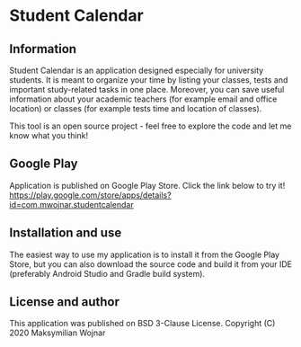 # Student Calendar

## Information

Student Calendar is an application designed especially for university students. It is meant to organize your time by listing your classes, tests and important study-related tasks in one place. Moreover, you can save useful information about your academic teachers (for example email and office location) or classes (for example tests time and location of classes).

This tool is an open source project - feel free to explore the code and let me know what you think!

## Google Play

Application is published on Google Play Store. Click the link below to try it!
https://play.google.com/store/apps/details?id=com.mwojnar.studentcalendar

## Installation and use

The easiest way to use my application is to install it from the Google Play Store, but you can also download the source code and build it from your IDE (preferably Android Studio and Gradle build system).

## License and author

This application was published on BSD 3-Clause License.
Copyright (C) 2020 Maksymilian Wojnar
